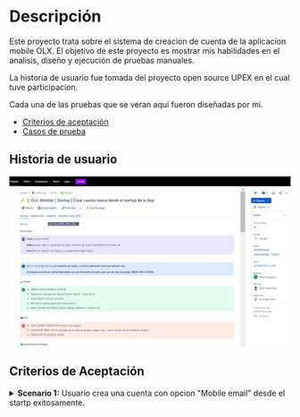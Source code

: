 # Descripción

Este proyecto trata sobre el sistema de creacion de cuenta de la aplicacion mobile OLX.
El objetivo de este proyecto es mostrar mis habilidades en el analisis, diseño y ejecución de pruebas manuales.

La historia de usuario fue tomada del proyecto open source UPEX en el cual tuve participacion.

Cada una de las pruebas que se veran aqui fueron diseñadas por mi.

* [Criterios de aceptación]()
* [Casos de prueba]()
  

## Historia de usuario
  
![](https://github.com/Pablo-n15/Proyecto-2/blob/main/USER%20STORY.jpg)


## Criterios de Aceptación

<details>
<summary>
<b>Scenario 1:</b> Usuario crea una cuenta con opcion "Mobile email" desde el startp exitosamente.
</summary>
<br>
  <b>WHEN</b> Usuario selecciona un país.
  <b>And</b> Selecciona o ingresa un email de cuenta no registrada con la opción "mobile email" para continuar manualmente.
  <b>And</b> Autentica el email atraves de un envio de codigo al emaul usado.
  <b>And</b> Crea una contraseña de usuario.
  <b>And</b> Selecciona una localidad (por geolocalización o agrega manualmente).
  <b>THEN</b> Usuario entra al Homepage de la App como usuario registrado.
  <b>And</b> Tiene acceso a todas las opciones de la App como usuario registrado.
  <b>And</b> En el tab "MI CUENTA" se habilita el proceso de "Completar mi cuenta" (si se omitieron los pasos de completar cuenta).
</details>
